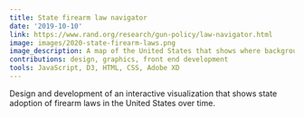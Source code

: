 ```yaml
---
title: State firearm law navigator
date: '2019-10-10'
link: https://www.rand.org/research/gun-policy/law-navigator.html
image: images/2020-state-firearm-laws.png
image_description: A map of the United States that shows where background check laws were in effect in 2019.
contributions: design, graphics, front end development
tools: JavaScript, D3, HTML, CSS, Adobe XD
---
```


Design and development of an interactive visualization that shows state adoption of firearm laws in the United States over time.
